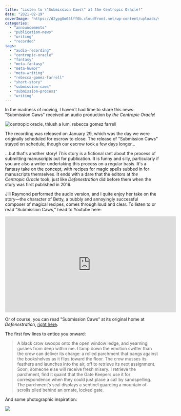```yaml
---
title: "Listen to \"Submission Caws\" at the Centropic Oracle!"
date: "2021-02-19"
coverImage: "https://d2ypg8o05lff0b.cloudfront.net/wp-content/uploads/sites/3/2020/01/28221958/centropic-oracle.jpg"
categories:
  - "announcements"
  - "publication-news"
  - "writing"
  - "recorded"
tags:
  - "audio-recording"
  - "centropic-oracle"
  - "fantasy"
  - "meta-fantasy"
  - "meta-humor"
  - "meta-writing"
  - "rebecca-gomez-farrell"
  - "short-story"
  - "submission-caws"
  - "submission-process"
  - "writing"
---
```


In the madness of moving, I haven't had time to share this news: "Submission Caws" received an audio production by _the Centropic Oracle_!

![centropic oracle, thlush a lum, rebecca gomez farrell](https://d2ypg8o05lff0b.cloudfront.net/wp-content/uploads/sites/3/2020/01/28221958/centropic-oracle.jpg)

The recording was released on January 29, which was the day we were originally scheduled for escrow to close. The release of "Submission Caws" stayed on schedule, though our escrow took a few days longer...

...but that's another story! _This_ story is a fictional rant about the process of submitting manuscripts out for publication. It is funny and silly, particularly if you are also a writer undertaking this process on a regular basis. It's a fantasy take on the concept, with recipes for magic spells subbed in for manuscripts themselves. It ends with a dare that the editors at _the Centropic Oracle_ took, just like _Defenestration_ did before them when the story was first published in 2019.

Jill Raymond performed the audio version, and I quite enjoy her take on the story—the character of Betty, a bubbly and annoyingly successful composer of magical recipes, comes through loud and clear. To listen to or read "Submission Caws," head to Youtube here:

<iframe width="560" height="315" src="https://www.youtube.com/embed/SncEr6Dc-X4?si=1-u9L8vM9kMm7XJE" title="YouTube video player" frameborder="0" allow="accelerometer; autoplay; clipboard-write; encrypted-media; gyroscope; picture-in-picture; web-share" referrerpolicy="strict-origin-when-cross-origin" allowfullscreen></iframe>

Or of course, you can read "Submission Caws" at its original home at _Defenestration_, [right here](http://www.defenestrationmag.net/2019/08/submission-caws-by-rebecca-gomez-farrell/).

The first few lines to entice you onward:

> A black crow swoops onto the open window ledge, and yearning gushes from deep within me. I tamp down the emotion swifter than the crow can deliver its charge: a rolled parchment that bangs against the bookshelves as it flips toward the floor. The crow musses its feathers and launches into the air, off to retrieve its next assignment. Soon, someone else will receive fresh misery. I retrieve the parchment, find it quaint that the Gate Keepers use it for correspondence when they could just place a call by sandspelling. The parchment’s seal displays a sentinel guarding a mountain of scrolls piled behind an ornate, locked gate.

And some photographic inspiration:

![](https://d2ypg8o05lff0b.cloudfront.net/wp-content/uploads/sites/3/2020/01/28225042/Screenshot_2020-01-28-When-Should-You-Form-Gate-Your-Content-.png)
